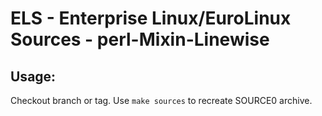 # ELS - Enterprise Linux/EuroLinux Sources - perl-Mixin-Linewise
 
## Usage:
  Checkout branch or tag. Use `make sources` to recreate  SOURCE0 archive.
